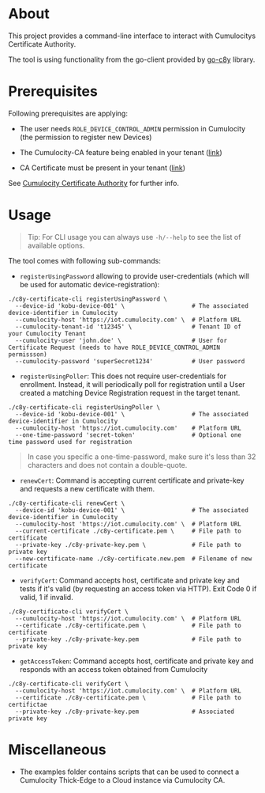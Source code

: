 # About

This project provides a command-line interface to interact with Cumulocitys Certificate Authority. 

The tool is using functionality from the go-client provided by [go-c8y](https://github.com/reubenmiller/go-c8y) library.

# Prerequisites

Following prerequisites are applying:

* The user needs `ROLE_DEVICE_CONTROL_ADMIN` permission in Cumulocity (the permission to register new Devices)

* The Cumulocity-CA feature being enabled in your tenant ([link](https://cumulocity.com/docs/device-certificate-authentication/certificate-authority/#prerequisites))

* CA Certificate must be present in your tenant ([link](https://cumulocity.com/docs/device-certificate-authentication/certificate-authority/#creating-a-ca-certificate-via-the-ui))

See [Cumulocity Certificate Authority](https://cumulocity.com/docs/device-certificate-authentication/certificate-authority/) for further info.

# Usage

> Tip: For CLI usage you can always use `-h/--help` to see the list of available options.

The tool comes with following sub-commands:

* `registerUsingPassword` allowing to provide user-credentials (which will be used for automatic device-registration):

```
./c8y-certificate-cli registerUsingPassword \
  --device-id 'kobu-device-001' \                   # The associated device-identifier in Cumulocity
  --cumulocity-host 'https://iot.cumulocity.com' \  # Platform URL
  --cumulocity-tenant-id 't12345' \                 # Tenant ID of your Cumulocity Tenant
  --cumulocity-user 'john.doe' \                    # User for Certificate Request (needs to have ROLE_DEVICE_CONTROL_ADMIN permissson)
  --cumulocity-password 'superSecret1234'           # User password
```

* `registerUsingPoller`: This does not require user-credentials for enrollment. Instead, it will periodically poll for registration until a User created a matching Device Registration request in the target tenant.

```
./c8y-certificate-cli registerUsingPoller \
  --device-id 'kobu-device-001' \                   # The associated device-identifier in Cumulocity
  --cumulocity-host 'https://iot.cumulocity.com'    # Platform URL
  --one-time-password 'secret-token'                # Optional one time password used for registration
```

> In case you specific a one-time-password, make sure it's less than 32 characters and does not contain a double-quote.

* `renewCert`: Command is accepting current certificate and private-key and requests a new certificate with them.

```
./c8y-certificate-cli renewCert \
  --device-id 'kobu-device-001' \                   # The associated device-identifier in Cumulocity
  --cumulocity-host 'https://iot.cumulocity.com' \  # Platform URL
  --current-certificate ./c8y-certificate.pem \     # File path to certificate
  --private-key ./c8y-private-key.pem \             # File path to private key
  --new-certificate-name ./c8y-certificate.new.pem  # Filename of new certificate
```

* `verifyCert`: Command accepts host, certificate and private key and tests if it's valid (by requesting an access token via HTTP). Exit Code 0 if valid, 1 if invalid.

```
./c8y-certificate-cli verifyCert \
  --cumulocity-host 'https://iot.cumulocity.com' \  # Platform URL
  --certificate ./c8y-certificate.pem \             # File path to certificate
  --private-key ./c8y-private-key.pem               # File path to private key
```

* `getAccessToken`: Command accepts host, certificate and private key and responds with an access token obtained from Cumulocity

```
./c8y-certificate-cli verifyCert \
  --cumulocity-host 'https://iot.cumulocity.com' \  # Platform URL
  --certificate ./c8y-certificate.pem \             # File path to certifictae
  --private-key ./c8y-private-key.pem               # Associated private key
```

# Miscellaneous

* The examples folder contains scripts that can be used to connect a Cumulocity Thick-Edge to a Cloud instance via Cumulocity CA.